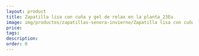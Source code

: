 ```yaml
---
layout: product
title: Zapatilla lisa con cuña y gel de relax en la planta_23Eu
image: img/productos/zapatillas-senora-invierno/Zapatilla lisa con cuña y gel de relax en la planta_23Eu.jpeg
price: 
tags: 
description: 
order: 0
---
```

